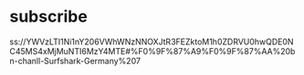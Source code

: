 # subscribe
ss://YWVzLTI1Ni1nY206VWhWNzNNOXJtR3FEZktoM1h0ZDRVU0hwQDE0NC45MS4xMjMuNTI6MzY4MTE#%F0%9F%87%A9%F0%9F%87%AA%20bn-chanll-Surfshark-Germany%207
